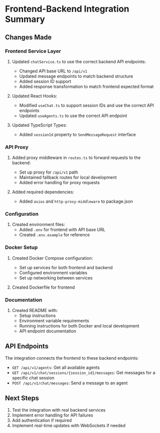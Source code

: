 # Frontend-Backend Integration Summary

## Changes Made

### Frontend Service Layer
1. Updated `chatService.ts` to use the correct backend API endpoints:
   - Changed API base URL to `/api/v1`
   - Updated message endpoints to match backend structure
   - Added session ID support
   - Added response transformation to match frontend expected format

2. Updated React Hooks:
   - Modified `useChat.ts` to support session IDs and use the correct API endpoints
   - Updated `useAgents.ts` to use the correct API endpoint

3. Updated TypeScript Types:
   - Added `sessionId` property to `SendMessageRequest` interface

### API Proxy
1. Added proxy middleware in `routes.ts` to forward requests to the backend:
   - Set up proxy for `/api/v1` path
   - Maintained fallback routes for local development
   - Added error handling for proxy requests

2. Added required dependencies:
   - Added `axios` and `http-proxy-middleware` to package.json

### Configuration
1. Created environment files:
   - Added `.env` for frontend with API base URL
   - Created `.env.example` for reference

### Docker Setup
1. Created Docker Compose configuration:
   - Set up services for both frontend and backend
   - Configured environment variables
   - Set up networking between services

2. Created Dockerfile for frontend

### Documentation
1. Created README with:
   - Setup instructions
   - Environment variable requirements
   - Running instructions for both Docker and local development
   - API endpoint documentation

## API Endpoints

The integration connects the frontend to these backend endpoints:

- `GET /api/v1/agents`: Get all available agents
- `GET /api/v1/chat/sessions/{session_id}/messages`: Get messages for a specific chat session
- `POST /api/v1/chat/messages`: Send a message to an agent

## Next Steps

1. Test the integration with real backend services
2. Implement error handling for API failures
3. Add authentication if required
4. Implement real-time updates with WebSockets if needed